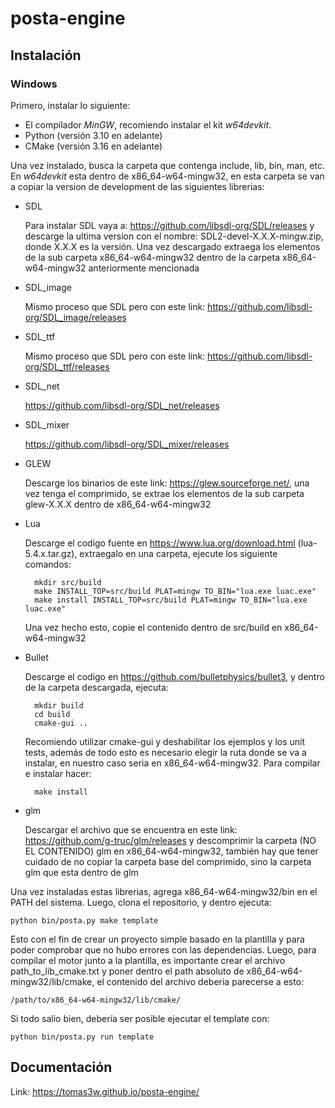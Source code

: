 # posta-engine

## Instalación

### Windows

Primero, instalar lo siguiente:
- El compilador *MinGW*, recomiendo instalar el kit *w64devkit*.
- Python (versión 3.10 en adelante)
- CMake (versión 3.16 en adelante)

Una vez instalado, busca la carpeta que contenga include, lib, bin, man, etc. En *w64devkit* esta dentro de x86_64-w64-mingw32, en esta carpeta se van a copiar la version de development de las siguientes librerias:
- SDL

  Para instalar SDL vaya a: https://github.com/libsdl-org/SDL/releases y descarge la ultima version con el nombre: SDL2-devel-X.X.X-mingw.zip, donde X.X.X es la versión.
  Una vez descargado extraega los elementos de la sub carpeta x86_64-w64-mingw32 dentro de la carpeta x86_64-w64-mingw32 anteriormente mencionada
- SDL_image
  
  Mismo proceso que SDL pero con este link: https://github.com/libsdl-org/SDL_image/releases
- SDL_ttf

  Mismo proceso que SDL pero con este link: https://github.com/libsdl-org/SDL_ttf/releases
- SDL_net

  https://github.com/libsdl-org/SDL_net/releases
- SDL_mixer

  https://github.com/libsdl-org/SDL_mixer/releases
- GLEW

  Descarge los binarios de este link: https://glew.sourceforge.net/, una vez tenga el comprimido, se extrae los elementos de la sub carpeta glew-X.X.X dentro de x86_64-w64-mingw32
- Lua

    Descarge el codigo fuente en https://www.lua.org/download.html (lua-5.4.x.tar.gz), extraegalo en una carpeta, ejecute los siguiente comandos:

        mkdir src/build
        make INSTALL_TOP=src/build PLAT=mingw TO_BIN="lua.exe luac.exe"
        make install INSTALL_TOP=src/build PLAT=mingw TO_BIN="lua.exe luac.exe"
    
    Una vez hecho esto, copie el contenido dentro de src/build en x86_64-w64-mingw32
- Bullet

  Descarge el codigo en https://github.com/bulletphysics/bullet3, y dentro de la carpeta descargada, ejecuta:
        
        mkdir build
        cd build
        cmake-gui ..
  Recomiendo utilizar cmake-gui y deshabilitar los ejemplos y los unit tests, además de todo esto es necesario elegir la ruta donde se va a instalar, en nuestro caso seria en x86_64-w64-mingw32.
  Para compilar e instalar hacer:
        
        make install
- glm
 
  Descargar el archivo que se encuentra en este link: https://github.com/g-truc/glm/releases y descomprimir la carpeta (NO EL CONTENIDO) glm en x86_64-w64-mingw32, también hay que tener cuidado de no copiar la carpeta base del comprimido, sino la carpeta glm que esta dentro de glm



Una vez instaladas estas librerias, agrega x86_64-w64-mingw32/bin en el PATH del sistema. Luego, clona el repositorio, y dentro ejecuta:
    
    python bin/posta.py make template
Esto con el fin de crear un proyecto simple basado en la plantilla y para poder comprobar que no hubo errores con las dependencias.
Luego, para compilar el motor junto a la plantilla, es importante crear el archivo path_to_lib_cmake.txt y poner dentro el path absoluto de x86_64-w64-mingw32/lib/cmake, el contenido del archivo deberia parecerse a esto:
    
    /path/to/x86_64-w64-mingw32/lib/cmake/
Si todo salio bien, debería ser posible ejecutar el template con:

    python bin/posta.py run template

## Documentación
Link: https://tomas3w.github.io/posta-engine/
